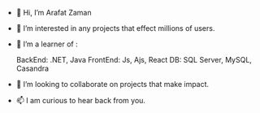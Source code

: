 - 👋 Hi, I’m Arafat Zaman
- 👀 I’m interested in any projects that effect millions of users.


- 🌱 I’m a learner of : 

    BackEnd: .NET, Java
    FrontEnd: Js, Ajs, React
    DB: SQL Server, MySQL, Casandra  
  

- 💞️ I’m looking to collaborate on projects that make impact. 
- 📫 I am curious to hear back from you.
